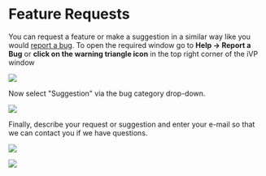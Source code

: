 # Feature Requests

You can request a feature or make a suggestion in a similar way like you would [report a bug](bug-reporting.md). To open the required window go to **Help -> Report a Bug** or **click on the warning triangle icon** in the top right corner of the iVP window

![](../../.gitbook/assets/iVP\_help\_report\_a\_bug\_menu\_entry.jpg)

Now select "Suggestion" via the bug category drop-down.

![](../../.gitbook/assets/iVP\_help\_report\_a\_bug\_panel\_suggestions.jpg)

Finally, describe your request or suggestion and enter your e-mail so that we can contact you if we have questions.

![](../../.gitbook/assets/iVP\_help\_report\_a\_bug\_panel\_basics.jpg)

![](../../.gitbook/assets/iVP\_help\_report\_a\_bug\_panel\_advanced.jpg)
